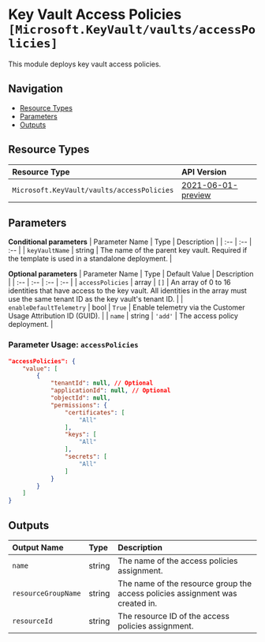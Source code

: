 # Key Vault Access Policies `[Microsoft.KeyVault/vaults/accessPolicies]`

This module deploys key vault access policies.

## Navigation

- [Resource Types](#Resource-Types)
- [Parameters](#Parameters)
- [Outputs](#Outputs)

## Resource Types

| Resource Type | API Version |
| :-- | :-- |
| `Microsoft.KeyVault/vaults/accessPolicies` | [2021-06-01-preview](https://docs.microsoft.com/en-us/azure/templates/Microsoft.KeyVault/2021-06-01-preview/vaults/accessPolicies) |

## Parameters

**Conditional parameters**
| Parameter Name | Type | Description |
| :-- | :-- | :-- |
| `keyVaultName` | string | The name of the parent key vault. Required if the template is used in a standalone deployment. |

**Optional parameters**
| Parameter Name | Type | Default Value | Description |
| :-- | :-- | :-- | :-- |
| `accessPolicies` | array | `[]` | An array of 0 to 16 identities that have access to the key vault. All identities in the array must use the same tenant ID as the key vault's tenant ID. |
| `enableDefaultTelemetry` | bool | `True` | Enable telemetry via the Customer Usage Attribution ID (GUID). |
| `name` | string | `'add'` | The access policy deployment. |


### Parameter Usage: `accessPolicies`

```json
"accessPolicies": {
    "value": [
        {
            "tenantId": null, // Optional
            "applicationId": null, // Optional
            "objectId": null,
            "permissions": {
                "certificates": [
                    "All"
                ],
                "keys": [
                    "All"
                ],
                "secrets": [
                    "All"
                ]
            }
        }
    ]
}
```

## Outputs

| Output Name | Type | Description |
| :-- | :-- | :-- |
| `name` | string | The name of the access policies assignment. |
| `resourceGroupName` | string | The name of the resource group the access policies assignment was created in. |
| `resourceId` | string | The resource ID of the access policies assignment. |
